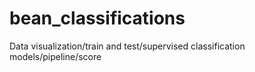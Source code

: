 # bean_classifications
Data visualization/train and test/supervised classification models/pipeline/score
